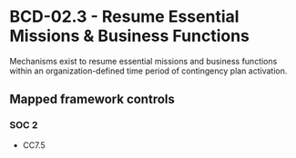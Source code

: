 # BCD-02.3 - Resume Essential Missions & Business Functions
Mechanisms exist to resume essential missions and business functions within an organization-defined time period of contingency plan activation. 
## Mapped framework controls
### SOC 2
- CC7.5
